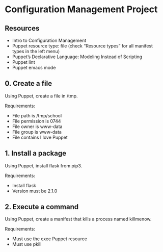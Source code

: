 # Configuration Management Project

## Resources

* Intro to Configuration Management
* Puppet resource type: file (check “Resource types” for all manifest types in the left menu)
* Puppet’s Declarative Language: Modeling Instead of Scripting
* Puppet lint
* Puppet emacs mode

## 0. Create a file

Using Puppet, create a file in /tmp.

Requirements:
* File path is /tmp/school
* File permission is 0744
* File owner is www-data
* File group is www-data
* File contains I love Puppet

## 1. Install a package

Using Puppet, install flask from pip3.

Requirements:
* Install flask
* Version must be 2.1.0

## 2. Execute a command

Using Puppet, create a manifest that kills a process named killmenow.

Requirements:
* Must use the exec Puppet resource
* Must use pkill
